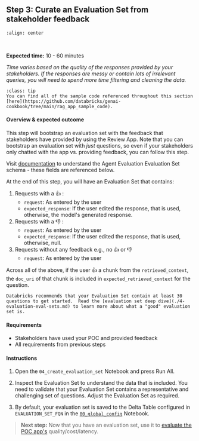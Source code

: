 ## **Step 3:** Curate an Evaluation Set from stakeholder feedback

```{image} ../images/5-hands-on/workflow_evalset.png
:align: center
```

<br/>

**Expected time:** 10 - 60 minutes

*Time varies based on the quality of the responses provided by your stakeholders.  If the responses are messy or contain lots of irrelevant queries, you will need to spend more time filtering and cleaning the data.*

```{admonition} [Code Repository](https://github.com/databricks/genai-cookbook/tree/main/rag_app_sample_code)
:class: tip
You can find all of the sample code referenced throughout this section [here](https://github.com/databricks/genai-cookbook/tree/main/rag_app_sample_code).
```

#### **Overview & expected outcome**

This step will bootstrap an evaluation set with the feedback that stakeholders have provided by using the Review App.  Note that you can bootstrap an evaluation set with *just* questions, so even if your stakeholders only chatted with the app vs. providing feedback, you can follow this step.

Visit [documentation](https://docs.databricks.com/generative-ai/agent-evaluation/evaluation-set.html#evaluation-set-schema) to understand the Agent Evaluation Evaluation Set schema - these fields are referenced below.

At the end of this step, you will have an Evaluation Set that contains:

1. Requests with a 👍 :
   - `request`: As entered by the user
   - `expected_response`: If the user edited the response, that is used, otherwise, the model's generated response.
2. Requests with a 👎 :
   - `request`: As entered by the user
   - `expected_response`: If the user edited the response, that is used, otherwise, null.
3. Requests without any feedback e.g., no 👍 or 👎
   - `request`: As entered by the user

Across all of the above, if the user 👍 a chunk from the `retrieved_context`, the `doc_uri` of that chunk is included in `expected_retrieved_context` for the question.

```{important}
Databricks recommends that your Evaluation Set contain at least 30 questions to get started.  Read the [evaluation set deep dive](./4-evaluation-eval-sets.md) to learn more about what a "good" evaluation set is.
```

#### **Requirements**

- Stakeholders have used your POC and provided feedback
- All requirements from previous steps

#### **Instructions**

1. Open the `04_create_evaluation_set` Notebook and press Run All.

2. Inspect the Evaluation Set to understand the data that is included. You need to validate that your Evaluation Set contains a representative and challenging set of questions. Adjust the Evaluation Set as required.

3. By default, your evaluation set is saved to the Delta Table configured in `EVALUATION_SET_FQN` in the [`00_global_config`](https://github.com/databricks/genai-cookbook/blob/main/rag_app_sample_code/00_global_config.py) Notebook.

> **Next step:** Now that you have an evaluation set, use it to [evaluate the POC app's](./5-hands-on-evaluate-poc.md) quality/cost/latency.
